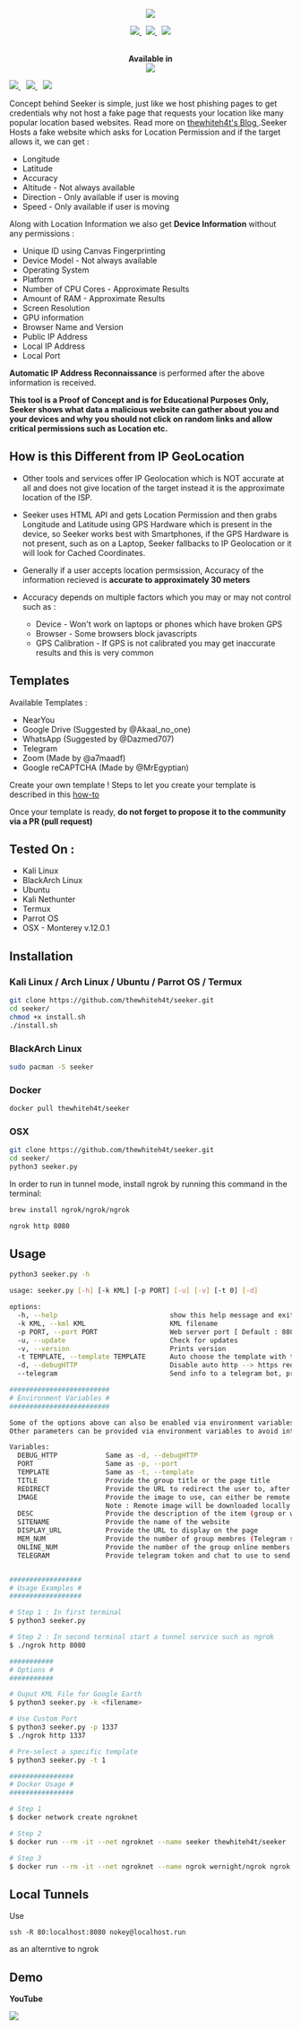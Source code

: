 <p align="center"><img src="https://i.imgur.com/DIpuNTI.jpg"></p>

<p align="center">
    <a href="https://twitter.com/thewhiteh4t">
      <img src="https://img.shields.io/badge/-TWITTER-black?logo=twitter&style=for-the-badge">
    </a>
    &nbsp;
    <a href="https://twc1rcle.com/">
      <img src="https://img.shields.io/badge/-THE WHITE CIRCLE-black?logo=&style=for-the-badge">
    </a>
    &nbsp;
    <a href="https://thewhiteh4t.github.io/">
      <img src="https://img.shields.io/badge/-BLOG-black?logo=dialogflow&style=for-the-badge">
    </a>
</p>

<p align="center">
  <br>
  <b>Available in</b>
  <br>
  <img src="https://i.imgur.com/1wJVDV5.png">
</p>

<p>
  <a style="margin-right: 10px;" href="https://github.com/thewhiteh4t/seeker#installation">
    <img src="https://dabuttonfactory.com/button.png?t=INSTALL&f=Open+Sans&ts=15&tc=000&hp=25&vp=10&c=5&bgt=unicolored&bgc=00e2ff">
  </a>
  <a style="margin-right: 10px;" href="https://github.com/thewhiteh4t/seeker#usage">
    <img src="https://dabuttonfactory.com/button.png?t=USAGE&f=Open+Sans&ts=15&tc=000&hp=25&vp=10&c=5&bgt=unicolored&bgc=00e2ff">
  </a>
  <a href="https://github.com/thewhiteh4t/seeker#demo">
    <img src="https://dabuttonfactory.com/button.png?t=DEMO&f=Open+Sans&ts=15&tc=000&hp=25&vp=10&c=5&bgt=unicolored&bgc=00e2ff">
  </a>
</p>

Concept behind Seeker is simple, just like we host phishing pages to get credentials why not host a fake page that requests your location like many popular location based websites. Read more on <a href="https://thewhiteh4t.github.io"> thewhiteh4t's Blog </a>.Seeker Hosts a fake website which asks for Location Permission and if the target allows it, we can get :

* Longitude
* Latitude
* Accuracy
* Altitude - Not always available
* Direction - Only available if user is moving
* Speed - Only available if user is moving

Along with Location Information we also get **Device Information** without any permissions :

* Unique ID using Canvas Fingerprinting
* Device Model - Not always available
* Operating System
* Platform
* Number of CPU Cores - Approximate Results
* Amount of RAM - Approximate Results
* Screen Resolution
* GPU information
* Browser Name and Version
* Public IP Address
* Local IP Address
* Local Port

**Automatic IP Address Reconnaissance** is performed after the above information is received.

**This tool is a Proof of Concept and is for Educational Purposes Only, Seeker shows what data a malicious website can gather about you and your devices and why you should not click on random links and allow critical permissions such as Location etc.**

## How is this Different from IP GeoLocation

* Other tools and services offer IP Geolocation which is NOT accurate at all and does not give location of the target instead it is the approximate location of the ISP.

* Seeker uses HTML API and gets Location Permission and then grabs Longitude and Latitude using GPS Hardware which is present in the device, so Seeker works best with Smartphones, if the GPS Hardware is not present, such as on a Laptop, Seeker fallbacks to IP Geolocation or it will look for Cached Coordinates.  

* Generally if a user accepts location permsission, Accuracy of the information recieved is **accurate to approximately 30 meters**

* Accuracy depends on multiple factors which you may or may not control such as :
  * Device - Won't work on laptops or phones which have broken GPS
  * Browser - Some browsers block javascripts
  * GPS Calibration - If GPS is not calibrated you may get inaccurate results and this is very common

## Templates

Available Templates : 

* NearYou
* Google Drive (Suggested by @Akaal_no_one)
* WhatsApp (Suggested by @Dazmed707)
* Telegram
* Zoom (Made by @a7maadf)
* Google reCAPTCHA (Made by @MrEgyptian)

Create your own template ! 
Steps to let you create your template is described in this [how-to](./createTemplate.md)

Once your template is ready, **do not forget to propose it to the community via a PR (pull request)**

## Tested On :

* Kali Linux
* BlackArch Linux
* Ubuntu
* Kali Nethunter
* Termux
* Parrot OS
* OSX - Monterey v.12.0.1

## Installation

### Kali Linux / Arch Linux / Ubuntu / Parrot OS / Termux

```bash
git clone https://github.com/thewhiteh4t/seeker.git
cd seeker/
chmod +x install.sh
./install.sh
```

### BlackArch Linux

```bash
sudo pacman -S seeker
```

### Docker

```bash
docker pull thewhiteh4t/seeker
```

### OSX
```bash
git clone https://github.com/thewhiteh4t/seeker.git
cd seeker/
python3 seeker.py
````

In order to run in tunnel mode, install ngrok by running this command in the terminal:
```bash
brew install ngrok/ngrok/ngrok

ngrok http 8080
````

## Usage

```bash
python3 seeker.py -h

usage: seeker.py [-h] [-k KML] [-p PORT] [-u] [-v] [-t 0] [-d]

options:
  -h, --help                            show this help message and exit
  -k KML, --kml KML                     KML filename
  -p PORT, --port PORT                  Web server port [ Default : 8080 ]
  -u, --update                          Check for updates
  -v, --version                         Prints version
  -t TEMPLATE, --template TEMPLATE      Auto choose the template with the given index
  -d, --debugHTTP                       Disable auto http --> https redirection for testing purposes (only works for the templates having index_temp.html file)
  --telegram                            Send info to a telegram bot, provide telegram token and chat to use (format = token:chatId separated by a colon)

#########################
# Environment Variables #
#########################

Some of the options above can also be enabled via environment variables, to ease deployment.
Other parameters can be provided via environment variables to avoid interactive mode.

Variables:
  DEBUG_HTTP            Same as -d, --debugHTTP
  PORT                  Same as -p, --port
  TEMPLATE              Same as -t, --template
  TITLE                 Provide the group title or the page title
  REDIRECT              Provide the URL to redirect the user to, after the job is done
  IMAGE                 Provide the image to use, can either be remote (http or https) or local
                        Note : Remote image will be downloaded locally during the startup
  DESC                  Provide the description of the item (group or webpage depending on the template)
  SITENAME              Provide the name of the website
  DISPLAY_URL           Provide the URL to display on the page
  MEM_NUM               Provide the number of group membres (Telegram so far)
  ONLINE_NUM            Provide the number of the group online members (Telegram so far)
  TELEGRAM              Provide telegram token and chat to use to send info to a telegram bot (format = token:chatId separated by a colon)  


##################
# Usage Examples #
##################

# Step 1 : In first terminal
$ python3 seeker.py

# Step 2 : In second terminal start a tunnel service such as ngrok
$ ./ngrok http 8080

###########
# Options #
###########

# Ouput KML File for Google Earth
$ python3 seeker.py -k <filename>

# Use Custom Port
$ python3 seeker.py -p 1337
$ ./ngrok http 1337

# Pre-select a specific template
$ python3 seeker.py -t 1

################
# Docker Usage #
################

# Step 1
$ docker network create ngroknet

# Step 2
$ docker run --rm -it --net ngroknet --name seeker thewhiteh4t/seeker

# Step 3
$ docker run --rm -it --net ngroknet --name ngrok wernight/ngrok ngrok http seeker:8080
```

## Local Tunnels
Use
```
ssh -R 80:localhost:8080 nokey@localhost.run
```
as an alterntive to ngrok

## Demo

**YouTube**

<a href="https://youtu.be/Q91cTFwIvLc">
  <img src="https://i3.ytimg.com/vi/Q91cTFwIvLc/maxresdefault.jpg">
</a>
